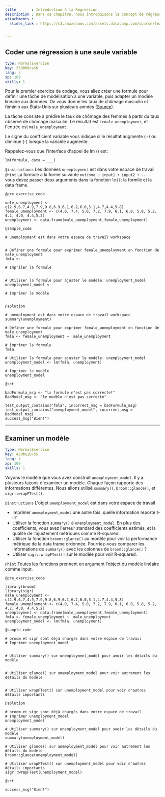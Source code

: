 ```yaml
---
title       : Introduction à la Regression
description : Dans ce chapitre, nous introduisons le concept de régression du point de vue de l'apprentissage automatique. Nous présenterons la méthode de régression fondamentale - la régression linéaire. Nous montrerons comment ajuster un modèle de régression linéaire et faire des prédictions à partir du modèle.
attachments :
  slides_link : https://s3.amazonaws.com/assets.datacamp.com/course/teach/slides_example.pdf


---
```

## Coder une régression à une seule variable

```yaml
type: NormalExercise
key: 333006ca56
lang: r
xp: 100
skills: 1
```

Pour le premier exercice de codage, vous allez créer une formule pour définir une tâche de modélisation à une variable, puis adapter un modèle linéaire aux données. On vous donne les taux de chômage masculin et féminin aux États-Unis sur plusieurs années ([Source](http://college.cengage.com/mathematics/brase/understandable_statistics/7e/students/datasets/slr/frames/slr02.html)).

La tâche consiste à prédire le taux de chômage des femmes à partir du taux observé de chômage masculin. Le résultat est `female_unemployment`, et l'entrée est `male_unemployment`.

Le signe du coefficient variable vous indique si le résultat augmente (+) ou diminue (-) lorsque la variable augmente.

Rappelez-vous que l'interface d'appel de lm () est:

`lm(formula, data = ___)`

`@instructions`
Les données `unemployment` est dans votre espace de travail.
`@hint`
La formule a la forme suivante `outcome ~ input1 + input2 + ....`
vous devez passer deux arguments dans la fonction `lm()`: la formile et la data frame.

`@pre_exercise_code`
```{r}
male_unemployment <- c(2.9,6.7,4.9,7.9,9.8,6.9,6.1,6.2,6.0,5.1,4.7,4.4,5.8)
female_unemployment <- c(4.0, 7.4, 5.0, 7.2, 7.9, 6.1, 6.0, 5.8, 5.2, 4.2, 4.0, 4.4,5.2)
unemployment <- data.frame(male_unemployment,female_unemployment) 
```

`@sample_code`
```{r}
# unemployment est dans votre espace de travail workspace


# Définer une formule pour exprimer female_unemployment en fonction de male_unemployment
fmla <- 

# Impriler la formule


# Utiliser la formule pour ajuster le modèle: unemployment_model
unemployment_model <- 

# Imprimer le modèle


```

`@solution`
```{r}
# unemployment est dans votre espace de travail workspace
summary(unemployment)

# Définer une formule pour exprimer female_unemployment en fonction de male_unemployment
fmla <- female_unemployment ~  male_unemployment 

# Imprimer la formule
fmla

# Utiliser la formule pour ajuster le modèle: unemployment_model
unemployment_model <- lm(fmla, unemployment)

# Imprimer le modèle
unemployment_model
```

`@sct`
```{r}
badFormula_msg <- "la formule n'est pas correcte!"
BadModel_msg <- "le modèle n'est pas correcte"

test_output_contains("fmla", incorrect_msg = badFormula_msg)
test_output_contains("unemployment_model", incorrect_msg = BadModel_msg)
success_msg("Bien!")
```

---
## Examiner un modèle

```yaml
type: NormalExercise
key: 450b6107b5
lang: r
xp: 100
skills: 1
```
Voyons le modèle que vous avez construit `unemployment_model`. Il y a plusieurs façons d'examiner un modèle. Chaque façon rapporte des informations différentes.
Nous allons utilisé `summary()`, `broom::glance()`, et `sigr::wrapFTest()`.

`@instructions`
L'objet `unemployment_model` est dans votre espace de travail
- Imprimer `unemployment_model` une autre fois. quelle information reporte t-il?
- Utiliser la fonction  `summary()` à `unemployment_model`. En plus des coefficients, vous avez l'erreur standard des coefficients estimés, et  la qualité de l'ajustement métriques comme R-squared.
- Utiliser la fonction `broom::glance()`  au modèle pour voir la performance métrique de la data frame ordonnée. Pourriez-vous comparer les informations de `summary()` avec les colonnes de `broom::glance()` ?
- Utiliser `sigr::wrapFTest()` sur le modèle pour voir R-squared.


`@hint`
Toutes les functions prennent en argument l'object du modèle linéaire comme input.

`@pre_exercise_code`
```{r}
library(broom)
library(sigr)
male_unemployment <- c(2.9,6.7,4.9,7.9,9.8,6.9,6.1,6.2,6.0,5.1,4.7,4.4,5.8)
female_unemployment <- c(4.0, 7.4, 5.0, 7.2, 7.9, 6.1, 6.0, 5.8, 5.2, 4.2, 4.0, 4.4,5.2)
unemployment <- data.frame(male_unemployment,female_unemployment) 
fmla <- female_unemployment ~  male_unemployment 
unemployment_model <- lm(fmla, unemployment)
```

`@sample_code`
```{r}
# broom et sigr sont déjà chargés dans votre espace de travail
# Imprimer unemployment_model


# Utiliser summary() sur unemployment_model pour avoir les détails du modèle


# Utiliser glance() sur unemployment_model pour voir autrement les détails du modèle


# Utiliser wrapFTest() sur unemployment_model pour voir d'autres détails importants

```

`@solution`
```{r}
# broom et sigr sont déjà chargés dans votre espace de travail
# Imprimer unemployment_model
unemployment_model

# Utiliser summary() sur unemployment_model pour avoir les détails du modèle
summary(unemployment_model)

# Utiliser glance() sur unemployment_model pour voir autrement les détails du modèle
broom::glance(unemployment_model)

# Utiliser wrapFTest() sur unemployment_model pour voir d'autres détails importants
sigr::wrapFTest(unemployment_model)
```

`@sct`
```{r}
success_msg("Bien!")
```
